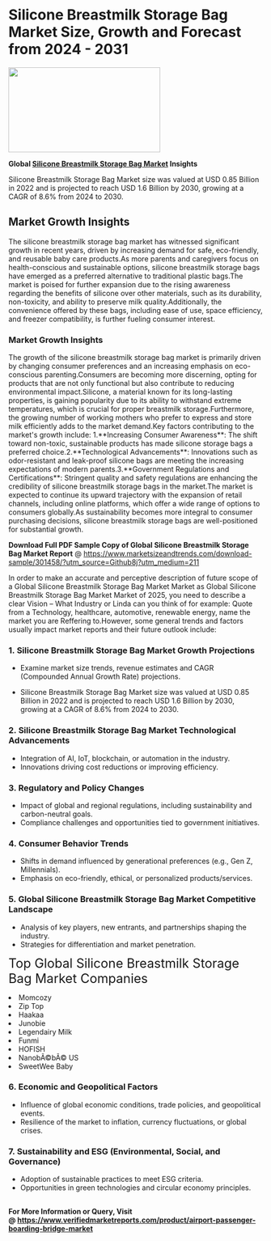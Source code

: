 <H1>Silicone Breastmilk Storage Bag Market Size, Growth and Forecast from 2024 - 2031</H1><img class="aligncenter size-medium wp-image-584254" src="https://thirdeyenews.in/wp-content/uploads/2024/09/Global-Market-Research-300x168.jpeg" alt="" width="300" height="168" /><p><strong>Global&nbsp;<a href="https://www.marketsizeandtrends.com/download-sample/301458/?utm_source=Github8j?utm_medium=211">Silicone Breastmilk Storage Bag Market</a> Insights</strong></p><p>Silicone Breastmilk Storage Bag Market size was valued at USD 0.85 Billion in 2022 and is projected to reach USD 1.6 Billion by 2030, growing at a CAGR of 8.6% from 2024 to 2030.</p><p><h2>Market Growth Insights</h2> The silicone breastmilk storage bag market has witnessed significant growth in recent years, driven by increasing demand for safe, eco-friendly, and reusable baby care products.As more parents and caregivers focus on health-conscious and sustainable options, silicone breastmilk storage bags have emerged as a preferred alternative to traditional plastic bags.The market is poised for further expansion due to the rising awareness regarding the benefits of silicone over other materials, such as its durability, non-toxicity, and ability to preserve milk quality.Additionally, the convenience offered by these bags, including ease of use, space efficiency, and freezer compatibility, is further fueling consumer interest. <h3>Market Growth Insights</h3> The growth of the silicone breastmilk storage bag market is primarily driven by changing consumer preferences and an increasing emphasis on eco-conscious parenting.Consumers are becoming more discerning, opting for products that are not only functional but also contribute to reducing environmental impact.Silicone, a material known for its long-lasting properties, is gaining popularity due to its ability to withstand extreme temperatures, which is crucial for proper breastmilk storage.Furthermore, the growing number of working mothers who prefer to express and store milk efficiently adds to the market demand.Key factors contributing to the market's growth include: 1.**Increasing Consumer Awareness**: The shift toward non-toxic, sustainable products has made silicone storage bags a preferred choice.2.**Technological Advancements**: Innovations such as odor-resistant and leak-proof silicone bags are meeting the increasing expectations of modern parents.3.**Government Regulations and Certifications**: Stringent quality and safety regulations are enhancing the credibility of silicone breastmilk storage bags in the market.The market is expected to continue its upward trajectory with the expansion of retail channels, including online platforms, which offer a wide range of options to consumers globally.As sustainability becomes more integral to consumer purchasing decisions, silicone breastmilk storage bags are well-positioned for substantial growth.</p><p><span class=""><strong>Download Full PDF Sample Copy of Global Silicone Breastmilk Storage Bag Market Report</strong> @ <a href="https://www.marketsizeandtrends.com/download-sample/301458/?utm_source=Github8j?utm_medium=211" target="_blank">https://www.marketsizeandtrends.com/download-sample/301458/?utm_source=Github8j?utm_medium=211</a></span></p><p>In order to make an accurate and perceptive description of future scope of a Global&nbsp;Silicone Breastmilk Storage Bag Market Market as Global&nbsp;Silicone Breastmilk Storage Bag Market Market of 2025, you need to describe a clear Vision &ndash; What Industry or Linda can you think of for example: Quote from a Technology, healthcare, automotive, renewable energy, name the market you are Reffering to.However, some general trends and factors usually impact market reports and their future outlook include:</p><h3>1.&nbsp;<strong>Silicone Breastmilk Storage Bag Market Growth Projections</strong></h3><ul><li>Examine market size trends, revenue estimates and CAGR (Compounded Annual Growth Rate) projections.</li><li><p>Silicone Breastmilk Storage Bag Market size was valued at USD 0.85 Billion in 2022 and is projected to reach USD 1.6 Billion by 2030, growing at a CAGR of 8.6% from 2024 to 2030.</p></li></ul><h3>2.&nbsp;<strong>Silicone Breastmilk Storage Bag Market Technological Advancements</strong></h3><ul><li>Integration of AI, IoT, blockchain, or automation in the industry.</li><li>Innovations driving cost reductions or improving efficiency.</li></ul><h3>3.&nbsp;<strong>Regulatory and Policy Changes</strong></h3><ul><li>Impact of global and regional regulations, including sustainability and carbon-neutral goals.</li><li>Compliance challenges and opportunities tied to government initiatives.</li></ul><h3>4.&nbsp;<strong>Consumer Behavior Trends</strong></h3><ul><li>Shifts in demand influenced by generational preferences (e.g., Gen Z, Millennials).</li><li>Emphasis on eco-friendly, ethical, or personalized products/services.</li></ul><h3>5.&nbsp;<strong>Global Silicone Breastmilk Storage Bag Market Competitive Landscape</strong></h3><ul><li>Analysis of key players, new entrants, and partnerships shaping the industry.</li><li>Strategies for differentiation and market penetration.</li></ul><p data-pm-slice="1 1 []"><span style="color: inherit; font-family: inherit; font-size: 25px;">Top Global Silicone Breastmilk Storage Bag Market Companies</span></p><div class="" data-test-id=""><p><li>Momcozy</li><li> Zip Top</li><li> Haakaa</li><li> Junobie</li><li> Legendairy Milk</li><li> Funmi</li><li> HOFISH</li><li> NanobÃ©bÃ© US</li><li> SweetWee Baby</li></p></div><h3>6.&nbsp;<strong>Economic and Geopolitical Factors</strong></h3><ul><li>Influence of global economic conditions, trade policies, and geopolitical events.</li><li>Resilience of the market to inflation, currency fluctuations, or global crises.</li></ul><h3>7.&nbsp;<strong>Sustainability and ESG (Environmental, Social, and Governance)</strong></h3><ul><li>Adoption of sustainable practices to meet ESG criteria.</li><li>Opportunities in green technologies and circular economy principles.</li></ul><h2><strong style="font-size: 14px;">For More Information or Query, Visit @&nbsp;</strong><a style="background-color: #ffffff; font-size: 14px;" href="https://www.marketsizeandtrends.com/report/silicone-breastmilk-storage-bag-market/" target="_blank">https://www.verifiedmarketreports.com/product/airport-passenger-boarding-bridge-market</a></h2>